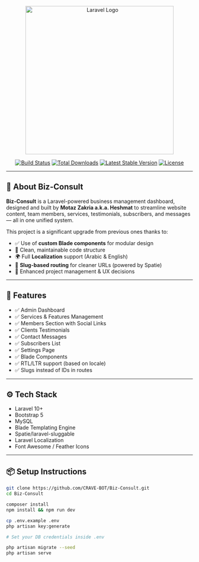 <p align="center">
  <a href="https://laravel.com" target="_blank">
    <img src="https://raw.githubusercontent.com/laravel/art/master/logo-lockup/5%20SVG/2%20CMYK/1%20Full%20Color/laravel-logolockup-cmyk-red.svg" width="400" alt="Laravel Logo">
  </a>
</p>

<p align="center">
  <a href="https://github.com/CRAVE-BOT/Biz-Consult/actions"><img src="https://github.com/laravel/framework/workflows/tests/badge.svg" alt="Build Status"></a>
  <a href="https://packagist.org/packages/laravel/framework"><img src="https://img.shields.io/packagist/dt/laravel/framework" alt="Total Downloads"></a>
  <a href="https://packagist.org/packages/laravel/framework"><img src="https://img.shields.io/packagist/v/laravel/framework" alt="Latest Stable Version"></a>
  <a href="https://packagist.org/packages/laravel/framework"><img src="https://img.shields.io/packagist/l/laravel/framework" alt="License"></a>
</p>

---

## 🧠 About Biz-Consult

**Biz-Consult** is a Laravel-powered business management dashboard, designed and built by **Motaz Zakria a.k.a. Heshmat** to streamline website content, team members, services, testimonials, subscribers, and messages — all in one unified system.

This project is a significant upgrade from previous ones thanks to:
- ✅ Use of **custom Blade components** for modular design
- 🧼 Clean, maintainable code structure
- 🌍 Full **Localization** support (Arabic & English)
- 🔗 **Slug-based routing** for cleaner URLs (powered by Spatie)
- 🧩 Enhanced project management & UX decisions

---

## 🚀 Features

- ✅ Admin Dashboard
- ✅ Services & Features Management
- ✅ Members Section with Social Links
- ✅ Clients Testimonials
- ✅ Contact Messages
- ✅ Subscribers List
- ✅ Settings Page
- ✅ Blade Components
- ✅ RTL/LTR support (based on locale)
- ✅ Slugs instead of IDs in routes

---

## ⚙️ Tech Stack

- Laravel 10+
- Bootstrap 5
- MySQL
- Blade Templating Engine
- Spatie/laravel-sluggable
- Laravel Localization
- Font Awesome / Feather Icons

---

## 📦 Setup Instructions

```bash
git clone https://github.com/CRAVE-BOT/Biz-Consult.git
cd Biz-Consult

composer install
npm install && npm run dev

cp .env.example .env
php artisan key:generate

# Set your DB credentials inside .env

php artisan migrate --seed
php artisan serve
